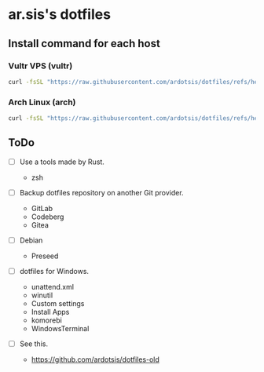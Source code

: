 # ar.sis's dotfiles

## Install command for each host

### Vultr VPS (vultr)
```sh
curl -fsSL "https://raw.githubusercontent.com/ardotsis/dotfiles/refs/heads/main/bootstrap.sh" | bash -s -- -h vultr
```

### Arch Linux (arch)
```sh
curl -fsSL "https://raw.githubusercontent.com/ardotsis/dotfiles/refs/heads/main/bootstrap.sh" | bash -s -- -h arch
```

## ToDo
- [ ] Use a tools made by Rust.
  - zsh

- [ ] Backup dotfiles repository on another Git provider.
  - GitLab
  - Codeberg
  - Gitea

- [ ] Debian
  - Preseed

- [ ] dotfiles for Windows.
  - unattend.xml
  - winutil
  - Custom settings
  - Install Apps
  - komorebi
  - WindowsTerminal

- [ ] See this.
  - https://github.com/ardotsis/dotfiles-old
